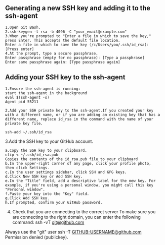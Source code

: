 ## Generating a new SSH key and adding it to the ssh-agent
```
1.Open Git Bash.
2.ssh-keygen -t rsa -b 4096 -C "your_email@example.com"
3.When you're prompted to "Enter a file in which to save the key," press Enter. This accepts the default file location.
Enter a file in which to save the key (/c/Users/you/.ssh/id_rsa):[Press enter]
4.At the prompt, type a secure passphrase.
Enter passphrase (empty for no passphrase): [Type a passphrase]
Enter same passphrase again: [Type passphrase again]
```
## Adding your SSH key to the ssh-agent

```
1.Ensure the ssh-agent is running:
start the ssh-agent in the background
eval $(ssh-agent -s)
Agent pid 55211

2.Add your SSH private key to the ssh-agent.If you created your key with a different name, or if you are adding an existing key that has a different name, replace id_rsa in the command with the name of your private key file.

ssh-add ~/.ssh/id_rsa
```

3.Add the SSH key to your GitHub account.
```
a.Copy the SSH key to your clipboard.
clip < ~/.ssh/id_rsa.pub
Copies the contents of the id_rsa.pub file to your clipboard
b.In the upper-right corner of any page, click your profile photo, then click Settings.
c.In the user settings sidebar, click SSH and GPG keys.
d.Click New SSH key or Add SSH key.
e.In the "Title" field, add a descriptive label for the new key. For example, if you're using a personal window, you might call this key "Personal window".
f.Paste your key into the "Key" field.
g.Click Add SSH key.
h.If prompted, confirm your GitHub password.
```

4. Check that you are connecting to the correct server
To make sure you are connecting to the right domain, you can enter the following command:
ssh -vT git@github.com

Always use the "git" user
ssh -T GITHUB-USERNAME@github.com
Permission denied (publickey).
